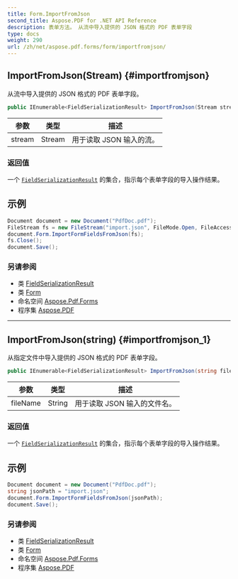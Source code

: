 ```yaml
---
title: Form.ImportFromJson
second_title: Aspose.PDF for .NET API Reference
description: 表单方法。 从流中导入提供的 JSON 格式的 PDF 表单字段
type: docs
weight: 290
url: /zh/net/aspose.pdf.forms/form/importfromjson/
---
```

## ImportFromJson(Stream) {#importfromjson}

从流中导入提供的 JSON 格式的 PDF 表单字段。

```csharp
public IEnumerable<FieldSerializationResult> ImportFromJson(Stream stream)
```

| 参数 | 类型 | 描述 |
| --- | --- | --- |
| stream | Stream | 用于读取 JSON 输入的流。 |

### 返回值

一个 [`FieldSerializationResult`](../../../aspose.pdf/fieldserializationresult/) 的集合，指示每个表单字段的导入操作结果。

## 示例

```csharp
Document document = new Document("PdfDoc.pdf");
FileStream fs = new FileStream("import.json", FileMode.Open, FileAccess.Read);
document.Form.ImportFormFieldsFromJson(fs);
fs.Close();
document.Save();
```

### 另请参阅

* 类 [FieldSerializationResult](../../../aspose.pdf/fieldserializationresult/)
* 类 [Form](../)
* 命名空间 [Aspose.Pdf.Forms](../../../aspose.pdf.forms/)
* 程序集 [Aspose.PDF](../../../)

---

## ImportFromJson(string) {#importfromjson_1}

从指定文件中导入提供的 JSON 格式的 PDF 表单字段。

```csharp
public IEnumerable<FieldSerializationResult> ImportFromJson(string fileName)
```

| 参数 | 类型 | 描述 |
| --- | --- | --- |
| fileName | String | 用于读取 JSON 输入的文件名。 |

### 返回值

一个 [`FieldSerializationResult`](../../../aspose.pdf/fieldserializationresult/) 的集合，指示每个表单字段的导入操作结果。

## 示例

```csharp
Document document = new Document("PdfDoc.pdf");
string jsonPath = "import.json";
document.Form.ImportFormFieldsFromJson(jsonPath);
document.Save();
```

### 另请参阅

* 类 [FieldSerializationResult](../../../aspose.pdf/fieldserializationresult/)
* 类 [Form](../)
* 命名空间 [Aspose.Pdf.Forms](../../../aspose.pdf.forms/)
* 程序集 [Aspose.PDF](../../../)